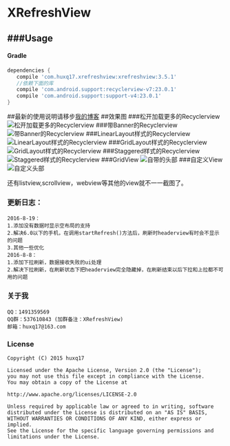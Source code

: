 ﻿# XRefreshView

###Usage
----

#### Gradle

```groovy
dependencies {
   compile 'com.huxq17.xrefreshview:xrefreshview:3.5.1'
   //依赖下面的库
   compile 'com.android.support:recyclerview-v7:23.0.1'
   compile 'com.android.support:support-v4:23.0.1'
}
```

##最新的使用说明请移步[我的博客](http://blog.csdn.net/footballclub/article/details/46982115 "description")
##效果图
###松开加载更多的Recyclerview
![松开加载更多的Recyclerview](gif/xrefresh_releasetoloadmore.gif)
###带Banner的Recyclerview
![带Banner的Recyclerview](gif/xrefresh_banner.gif)
###LinearLayout样式的Recyclerview
![LinearLayout样式的Recyclerview](gif/xrefresh_linearlayout.gif)
###GridLayout样式的Recyclerview
![GridLayout样式的Recyclerview](gif/xrefresh_gridlayout.gif)
###Staggered样式的Recyclerview
![Staggered样式的Recyclerview](gif/xrefresh_staggeredlayout.gif)
###GridView
![自带的头部](gif/xrefresh_gridview.gif)
###自定义View
![自定义头部](gif/xrefresh_customview.gif)

还有listview,scrollview，webview等其他的view就不一一截图了。

### 更新日志：<br/>
    2016-8-19：
    1.添加没有数据时显示空布局的支持
    2.解决6.0以下的手机，在调用startRefresh()方法后，刷新时headerview有时会不显示的问题
    3.其他一些优化
    2016-8-8：
    1.添加下拉刷新，数据接收失败的ui处理
    2.解决下拉刷新，在刷新状态下把headerview完全隐藏掉，在刷新结束以后下拉和上拉都不可用的问题


### 关于我
    QQ：1491359569
    QQ群：537610843 (加群备注：XRefreshView)
    邮箱：huxq17@163.com

### License

    Copyright (C) 2015 huxq17

    Licensed under the Apache License, Version 2.0 (the "License");
    you may not use this file except in compliance with the License.
    You may obtain a copy of the License at

    http://www.apache.org/licenses/LICENSE-2.0

    Unless required by applicable law or agreed to in writing, software
    distributed under the License is distributed on an "AS IS" BASIS,
    WITHOUT WARRANTIES OR CONDITIONS OF ANY KIND, either express or implied.
    See the License for the specific language governing permissions and
    limitations under the License.

